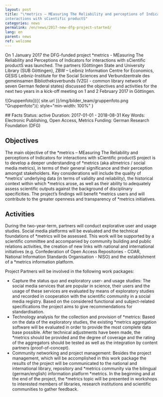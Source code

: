 ```yaml
---
layout: post
title: "\*metrics – MEasuring The Reliability and perceptions of Indicators for
interactions with sCientific productS"
categories: news
permalink: /en/news/2017-new-dfg-project-started/
lang: en
parent: news
ref: welcome
---
```

On 1 January 2017 the DFG-funded project \*metrics - MEasuring The Reliability and Perceptions of Indicators for interactions with sCientific productS was launched. The partners (Göttingen State and University Library (SUB Göttingen), ZBW – Leibniz Information Centre for Economics, GESIS Leibniz-Institute for the Social Sciences and Verbundzentrale des gemeinsamen Bibliotheksverbunds (VZG) - common library network of seven German federal states) discussed the objectives and activities for the next two years in a kick-off meeting on 1 and 2 February 2017 in Göttingen.

![Gruppenfoto]({{ site.url }}/img/bilder_team/gruppenfoto.png "Gruppenfoto"){: style="min-width: 100%" }

<div class="callout" markdown="1">
## Facts
Status: active  
Duration: 2017-01-01 - 2018-08-31  
Key Words: Electronic Publishing, Open Access, Metrics  
Funding: German Research Foundation (DFG)
</div>

## Objectives

The main objective of the \*metrics – MEasuring The Reliability and perceptions of Indicators for interactions with sCientific productS project is to develop a deeper understanding of \*metrics (aka altmetrics / social media metrics), in terms of their general significance and their perception amongst stakeholders. Key considerations will include the quality of \*metrics’ underlying data (in terms of validity and reliability), the historical context within which \*metrics arose, as well as their ability to adequately assess scientific outputs against the background of disciplinary specificities. The project’s findings will benefit \*metrics users and will contribute to the greater openness and transparency of \*metrics initiatives.

## Activities

During the two-year-term, partners will conduct explorative user and usage studies. Social media platforms will be evaluated and the technical foundations of \*metrics will be assessed. This work will be supported by a scientific committee and accompanied by community building and public relations activities, the creation of new links with national and international initiatives (e.g. Confederation of Open Access Repositories - COAR, National Information Standards Organisation - NISO) and the establishment of a \*metrics information platform.

Project Partners will be involved in the following work packages:

* Capture the status quo and exploratory user- and usage studies: The social media services that are popular in science, their users and the usage of these services are evaluated by means of exploratory studies and recorded in cooperation with the scientific community in a social media registry. Based on the considered functional and subject-related specifications the project aims to give recommendations for standardisation.
* Technology analysis for the collection and provision of \*metrics: Based on the data of the exploratory studies, the existing \*metrics aggregation software will be evaluated in order to provide the most complete data base possible. After technical adjustments have been made, the \*metrics should be provided and the degree of coverage and the rating of the aggregators should be tested as well as the integration by content partners (proof-of-concept).
* Community networking and project management: Besides the project management, which will be accomplished in this work package the results of the project will be communicated to the national and international library, repository and \*metrics community via the bilingual (german/english) information platform \*metrics. In the beginning and at the end of the project, the \*metrics topic will be presented in workshops to interested members of libraries, research institutions and scientific communities to gather feedback.
